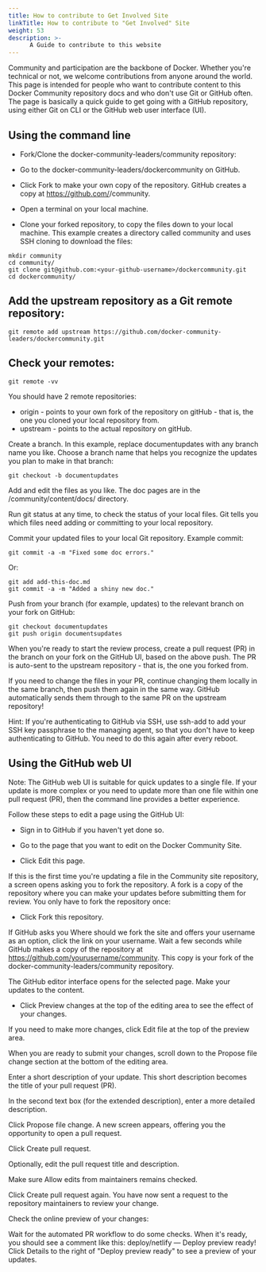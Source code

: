 ```yaml
---
title: How to contribute to Get Involved Site
linkTitle: How to contribute to "Get Involved" Site
weight: 53
description: >-
      A Guide to contribute to this website
---
```




Community and participation are the backbone of Docker. Whether you're technical or not, we welcome contributions from anyone around the world. This page is intended for people who want to contribute content to this Docker Community repository docs and who don't use Git or GitHub often. The page is basically a quick guide to get going with a GitHub repository, using either Git on CLI or the GitHub web user interface (UI).

## Using the command line

- Fork/Clone the docker-community-leaders/community repository:

- Go to the docker-community-leaders/dockercommunity on GitHub.
- Click Fork to make your own copy of the repository. GitHub creates a copy at https://github.com/<your-github-username>/community.

- Open a terminal on your local machine.

- Clone your forked repository, to copy the files down to your local machine. This example creates a directory called community and uses SSH cloning to download the files:

```
mkdir community
cd community/
git clone git@github.com:<your-github-username>/dockercommunity.git
cd dockercommunity/
```

## Add the upstream repository as a Git remote repository:

```
git remote add upstream https://github.com/docker-community-leaders/dockercommunity.git
```

## Check your remotes:

```
git remote -vv
```

You should have 2 remote repositories:

- origin - points to your own fork of the repository on gitHub - that is, the one you cloned your local repository from.
- upstream - points to the actual repository on gitHub.

Create a branch. In this example, replace documentupdates with any branch name you like. Choose a branch name that helps you recognize the updates you plan to make in that branch:

```
git checkout -b documentupdates
```

Add and edit the files as you like. The doc pages are in the /community/content/docs/ directory.

Run git status at any time, to check the status of your local files. Git tells you which files need adding or committing to your local repository.

Commit your updated files to your local Git repository. Example commit:

```
git commit -a -m "Fixed some doc errors."
```

Or:

```
git add add-this-doc.md
git commit -a -m "Added a shiny new doc."
```

Push from your branch (for example, updates) to the relevant branch on your fork on GitHub:

```
git checkout documentupdates
git push origin documentsupdates
```

When you're ready to start the review process, create a pull request (PR) in the branch on your fork on the GitHub UI, based on the above push. The PR is auto-sent to the upstream repository - that is, the one you forked from.

If you need to change the files in your PR, continue changing them locally in the same branch, then push them again in the same way. GitHub automatically sends them through to the same PR on the upstream repository!

Hint: If you're authenticating to GitHub via SSH, use ssh-add to add your SSH key passphrase to the managing agent, so that you don't have to keep authenticating to GitHub. You need to do this again after every reboot.

## Using the GitHub web UI

Note: The GitHub web UI is suitable for quick updates to a single file. If your update is more complex or you need to update more than one file within one pull request (PR), then the command line provides a better experience.

Follow these steps to edit a page using the GitHub UI:

- Sign in to GitHub if you haven't yet done so.

- Go to the page that you want to edit on the Docker Community Site.

- Click Edit this page.

If this is the first time you're updating a file in the Community site repository, a screen opens asking you to fork the repository. A fork is a copy of the repository where you can make your updates before submitting them for review. You only have to fork the repository once:

- Click Fork this repository.

If GitHub asks you Where should we fork the site and offers your username as an option, click the link on your username.
Wait a few seconds while GitHub makes a copy of the repository at https://github.com/yourusername/community. This copy is your fork of the docker-community-leaders/community repository.

The GitHub editor interface opens for the selected page. Make your updates to the content.


- Click Preview changes at the top of the editing area to see the effect of your changes.

If you need to make more changes, click Edit file at the top of the preview area.

When you are ready to submit your changes, scroll down to the Propose file change section at the bottom of the editing area.

Enter a short description of your update. This short description becomes the title of your pull request (PR).

In the second text box (for the extended description), enter a more detailed description.

Click Propose file change. A new screen appears, offering you the opportunity to open a pull request.

Click Create pull request.

Optionally, edit the pull request title and description.

Make sure Allow edits from maintainers remains checked.

Click Create pull request again. You have now sent a request to the repository maintainers to review your change.

Check the online preview of your changes:

Wait for the automated PR workflow to do some checks. When it's ready, you should see a comment like this: deploy/netlify — Deploy preview ready!
Click Details to the right of "Deploy preview ready" to see a preview of your updates.

